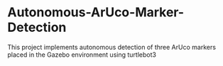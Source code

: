 # Autonomous-ArUco-Marker-Detection
This project implements autonomous detection of three ArUco markers placed in the Gazebo environment using turtlebot3
